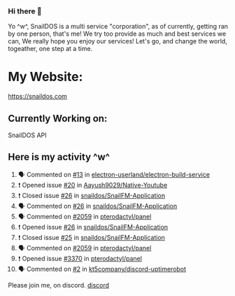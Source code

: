 ### Hi there 👋
Yo ^w^,
SnailDOS is a multi service "corporation", as of currently, getting ran by one person, that's me!
We try too provide as much and best services we can, We really hope you enjoy our services!
Let's go, and change the world, togeather, one step at a time.
# My Website:
https://snaildos.com
## Currently Working on:
SnailDOS API
## Here is my activity ^w^
<!--START_SECTION:activity-->
1. 🗣 Commented on [#13](https://github.com/electron-userland/electron-build-service/issues/13) in [electron-userland/electron-build-service](https://github.com/electron-userland/electron-build-service)
2. ❗️ Opened issue [#20](https://github.com/Aayush9029/Native-Youtube/issues/20) in [Aayush9029/Native-Youtube](https://github.com/Aayush9029/Native-Youtube)
3. ❗️ Closed issue [#26](https://github.com/snaildos/SnailFM-Application/issues/26) in [snaildos/SnailFM-Application](https://github.com/snaildos/SnailFM-Application)
4. 🗣 Commented on [#26](https://github.com/snaildos/SnailFM-Application/issues/26) in [snaildos/SnailFM-Application](https://github.com/snaildos/SnailFM-Application)
5. 🗣 Commented on [#2059](https://github.com/pterodactyl/panel/issues/2059) in [pterodactyl/panel](https://github.com/pterodactyl/panel)
6. ❗️ Opened issue [#26](https://github.com/snaildos/SnailFM-Application/issues/26) in [snaildos/SnailFM-Application](https://github.com/snaildos/SnailFM-Application)
7. ❗️ Closed issue [#25](https://github.com/snaildos/SnailFM-Application/issues/25) in [snaildos/SnailFM-Application](https://github.com/snaildos/SnailFM-Application)
8. 🗣 Commented on [#2059](https://github.com/pterodactyl/panel/issues/2059) in [pterodactyl/panel](https://github.com/pterodactyl/panel)
9. ❗️ Opened issue [#3370](https://github.com/pterodactyl/panel/issues/3370) in [pterodactyl/panel](https://github.com/pterodactyl/panel)
10. 🗣 Commented on [#2](https://github.com/kt5company/discord-uptimerobot/issues/2) in [kt5company/discord-uptimerobot](https://github.com/kt5company/discord-uptimerobot)
<!--END_SECTION:activity-->
Please join me, on discord.
[discord](https://invite.gg/snaildos)
